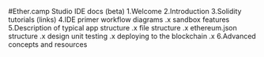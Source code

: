 #Ether.camp Studio IDE docs (beta)
1.Welcome 
2.Introduction
3.Solidity tutorials (links)
4.IDE primer workflow diagrams
     .x sandbox features
5.Description of typical app structure
     .x file structure
     .x ethereum.json structure
     .x design unit testing
     .x deploying to the blockchain
     .x 
6.Advanced concepts and resources



